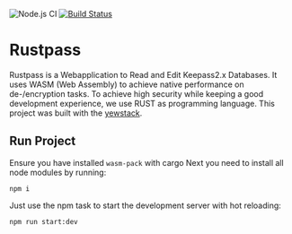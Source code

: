![Node.js CI](https://github.com/Duke194/Rustpass/workflows/Node.js%20CI/badge.svg?branch=master)
[![Build Status](https://travis-ci.org/Duke194/Rustpass.svg?branch=master)](https://travis-ci.org/Duke194/Rustpass)

# Rustpass

Rustpass is a Webapplication to Read and Edit Keepass2.x Databases.
It uses WASM (Web Assembly) to achieve native performance on de-/encryption tasks.
To achieve high security while keeping a good development experience, we use RUST as programming language.
This project was built with the [yewstack](https://yew.rs/docs).

## Run Project
Ensure you have installed ```wasm-pack``` with cargo
Next you need to install all node modules by running:
```
npm i
```
Just use the npm task to start the development server with hot reloading:
```
npm run start:dev
```